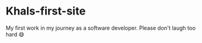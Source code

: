 # Khals-first-site
My first work in my journey as a software developer. Please don't laugh too hard 😄

